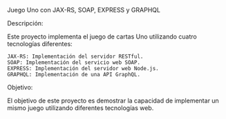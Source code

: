 Juego Uno con JAX-RS, SOAP, EXPRESS y GRAPHQL

Descripción:

Este proyecto implementa el juego de cartas Uno utilizando cuatro tecnologías diferentes:

    JAX-RS: Implementación del servidor RESTful.
    SOAP: Implementación del servicio web SOAP.
    EXPRESS: Implementación del servidor web Node.js.
    GRAPHQL: Implementación de una API GraphQL.

Objetivo:

El objetivo de este proyecto es demostrar la capacidad de implementar un mismo juego utilizando diferentes tecnologías web.
